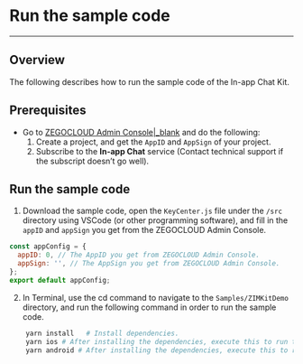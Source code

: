 # Run the sample code

---

## Overview

The following describes how to run the sample code of the In-app Chat Kit.

## Prerequisites

- Go to [ZEGOCLOUD Admin Console\|\_blank](https://console.zegocloud.com/) and do the following:
  1.  Create a project, and get the `AppID` and `AppSign` of your project.
  2.  Subscribe to the **In-app Chat** service (Contact technical support if the subscript doesn’t go well).

## Run the sample code

1. Download the sample code, open the `KeyCenter.js` file under the `/src` directory using VSCode (or other programming software), and fill in the `appID` and `appSign` you get from the ZEGOCLOUD Admin Console.

```javascript
const appConfig = {
  appID: 0, // The AppID you get from ZEGOCLOUD Admin Console.
  appSign: '', // The AppSign you get from ZEGOCLOUD Admin Console.
};
export default appConfig;
```

2. In Terminal, use the cd command to navigate to the `Samples/ZIMKitDemo` directory, and run the following command in order to run the sample code.

```bash
    yarn install   # Install dependencies.
    yarn ios # After installing the dependencies, execute this to run the project in iOS.
    yarn android # After installing the dependencies, execute this to run the project in Android.
```
